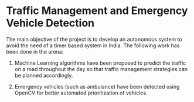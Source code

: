 # Traffic Management and Emergency Vehicle Detection

The main objective of the project is to develop an autonomous system to avoid the need of a timer based system in India. The following work has been done in the arena:
1. Machine Learning algorithms have been proposed to predict the traffic on a road throughout the day so that traffic management strategies can be planned accordingly.

2. Emergency vehicles (such as ambulance) have been detected using OpenCV for better automated prioritization of vehicles.

<!--Machine Learning algorithms have been proposed to predict the traffic on a road throughout the day so that traffic management strategies can be planned accordingly.<br>
Further, emergency vehicles (such as ambulance) have been detected using OpenCV for better automated prioritization of vehicles.>


<!-- # Traffic Prediction
Decision trees are trained on the dataset provided by the counters. Our current model has been trained on a data of 1 year. Since, data has been collected every 3 hours, that leads to a total entries of 2920. Training a machine on large amount of data results in better outcome. Our current model provides an accuracy of 60 percent. However, with the passage of time, as more data is collected, accuracy will exponentially increase.
The general form of a decision tree is illustrated below:>
